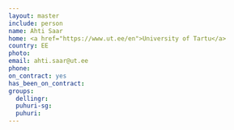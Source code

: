 ```yaml
---
layout: master
include: person
name: Ahti Saar
home: <a href="https://www.ut.ee/en">University of Tartu</a>
country: EE
photo:
email: ahti.saar@ut.ee
phone:
on_contract: yes
has_been_on_contract:
groups:
  dellingr:
  puhuri-sg:
  puhuri:
---
```

